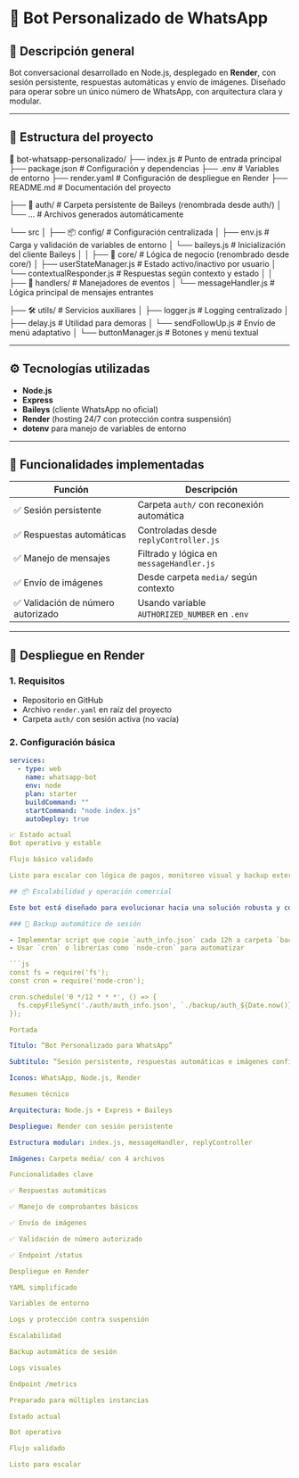 # 🤖 Bot Personalizado de WhatsApp

## 📌 Descripción general

Bot conversacional desarrollado en Node.js, desplegado en **Render**, con sesión persistente, respuestas automáticas y envío de imágenes. Diseñado para operar sobre un único número de WhatsApp, con arquitectura clara y modular.

---



## 📁 Estructura del proyecto

📁 bot-whatsapp-personalizado/
├── index.js                  # Punto de entrada principal
├── package.json              # Configuración y dependencias
├── .env                      # Variables de entorno
├── render.yaml               # Configuración de despliegue en Render
├── README.md                 # Documentación del proyecto

├── 🔐 auth/               # Carpeta persistente de Baileys (renombrada desde auth/)
│   └── ...                   # Archivos generados automáticamente

└── src
│    ├── 📦 config/                # Configuración centralizada
│    ├── env.js               # Carga y validación de variables de entorno
│    └── baileys.js           # Inicialización del cliente Baileys
│
│    ├── 🧠 core/                # Lógica de negocio (renombrado desde core/)
│    ├── userStateManager.js  # Estado activo/inactivo por usuario
│    └── contextualResponder.js # Respuestas según contexto y estado
│
│    ├── 🎯 handlers/              # Manejadores de eventos
│    └── messageHandler.js    # Lógica principal de mensajes entrantes

├── 🛠️ utils/              # Servicios auxiliares
│   ├── logger.js            # Logging centralizado
│   ├── delay.js             # Utilidad para demoras
│   └── sendFollowUp.js      # Envío de menú adaptativo
│   └── buttonManager.js     # Botones y menú textual

---

## ⚙️ Tecnologías utilizadas

- **Node.js**  
- **Express**  
- **Baileys** (cliente WhatsApp no oficial)  
- **Render** (hosting 24/7 con protección contra suspensión)  
- **dotenv** para manejo de variables de entorno

---

## 🧠 Funcionalidades implementadas

| Función | Descripción |
|--------|-------------|
| ✅ Sesión persistente | Carpeta `auth/` con reconexión automática |
| ✅ Respuestas automáticas | Controladas desde `replyController.js` |
| ✅ Manejo de mensajes | Filtrado y lógica en `messageHandler.js` |
| ✅ Envío de imágenes | Desde carpeta `media/` según contexto |
| ✅ Validación de número autorizado | Usando variable `AUTHORIZED_NUMBER` en `.env`

---

## 🚀 Despliegue en Render

### 1. Requisitos

- Repositorio en GitHub  
- Archivo `render.yaml` en raíz del proyecto  
- Carpeta `auth/` con sesión activa (no vacía)

### 2. Configuración básica

```yaml
services:
  - type: web
    name: whatsapp-bot
    env: node
    plan: starter
    buildCommand: ""
    startCommand: "node index.js"
    autoDeploy: true

📈 Estado actual
Bot operativo y estable

Flujo básico validado

Listo para escalar con lógica de pagos, monitoreo visual y backup externo

## 📦 Escalabilidad y operación comercial

Este bot está diseñado para evolucionar hacia una solución robusta y comercial. A continuación se detallan los pasos recomendados para escalarlo:

### 🔁 Backup automático de sesión

- Implementar script que copie `auth_info.json` cada 12h a carpeta `backup/`
- Usar `cron` o librerías como `node-cron` para automatizar

```js
const fs = require('fs');
const cron = require('node-cron');

cron.schedule('0 */12 * * *', () => {
  fs.copyFileSync('./auth/auth_info.json', `./backup/auth_${Date.now()}.json`);
});

Portada

Título: “Bot Personalizado para WhatsApp”

Subtítulo: “Sesión persistente, respuestas automáticas e imágenes configuradas”

Íconos: WhatsApp, Node.js, Render

Resumen técnico

Arquitectura: Node.js + Express + Baileys

Despliegue: Render con sesión persistente

Estructura modular: index.js, messageHandler, replyController

Imágenes: Carpeta media/ con 4 archivos

Funcionalidades clave

✅ Respuestas automáticas

✅ Manejo de comprobantes básicos

✅ Envío de imágenes

✅ Validación de número autorizado

✅ Endpoint /status

Despliegue en Render

YAML simplificado

Variables de entorno

Logs y protección contra suspensión

Escalabilidad

Backup automático de sesión

Logs visuales

Endpoint /metrics

Preparado para múltiples instancias

Estado actual

Bot operativo

Flujo validado

Listo para escalar